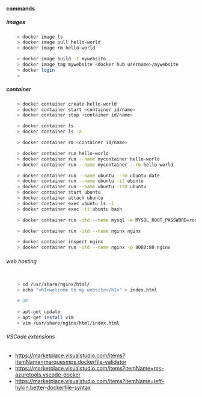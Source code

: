 #### commands

##### images

```bash
    > docker image ls
    > docker image pull hello-world
    > docker image rm hello-world

    > docker image build -t mywebsite .
    > docker image tag mywebsite <docker hub username>/mywebsite
    > docker login
    >
```

##### container

```bash
    > docker container create hello-world
    > docker container start <container id/name>
    > docker container stop <container id/name>

    > docker container ls
    > docker container ls -a

    > docker container rm <container id/name>

    > docker container run hello-world
    > docker container run --name mycontainer hello-world
    > docker container run --name mycontainer --rm hello-world

    > docker container run --name ubuntu --rm ubuntu date
    > docker container run --name ubuntu -it ubuntu
    > docker container run --name ubuntu -itd ubuntu
    > docker container start ubuntu
    > docker container attach ubuntu
    > docker container exec ubuntu ls -l
    > docker container exec -it ubuntu bash

    > docker container run -itd --name mysql -e MYSQL_ROOT_PASSWORD=root  mysql

    > docker container run -itd --name nginx nginx

    > docker container inspect nginx
    > docker container run -itd --name nginx -p 8080:80 nginx
```

###### web hosting

```bash

    > cd /usr/share/nginx/html/
    > echo "<h1>welcome to my website</h1>" > index.html

    # OR

    > apt-get update
    > apt-get install vim
    > vim /usr/share/nginx/html/index.html
```

###### VSCode extensions

- https://marketplace.visualstudio.com/items?itemName=marquesmps.dockerfile-validator
- https://marketplace.visualstudio.com/items?itemName=ms-azuretools.vscode-docker
- https://marketplace.visualstudio.com/items?itemName=jeff-hykin.better-dockerfile-syntax
